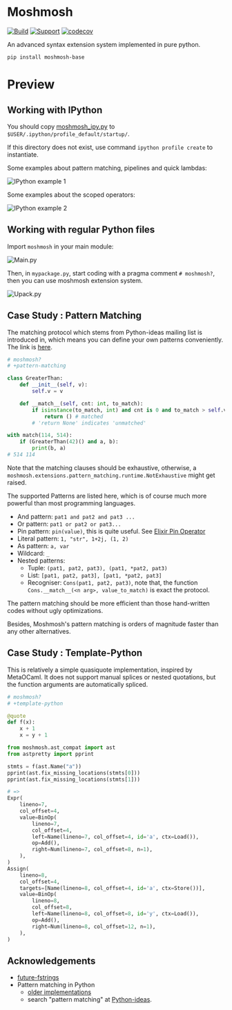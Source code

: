 # Moshmosh

[![Build](https://travis-ci.com/thautwarm/moshmosh.svg?branch=master)](https://travis-ci.com/thautwarm/moshmosh) [![Support](https://img.shields.io/badge/PyPI-&nbsp;3\.5~3\.7-Orange.svg?style=flat)](https://pypi.org/project/moshmosh-base) [![codecov](https://codecov.io/gh/thautwarm/moshmosh/branch/master/graph/badge.svg)](https://codecov.io/gh/thautwarm/moshmosh)

An advanced syntax extension system implemented in pure python.

```
pip install moshmosh-base
```

# Preview

## Working with IPython

You should copy [moshmosh_ipy.py](https://raw.githubusercontent.com/thautwarm/moshmosh/master/moshmosh_ipy.py)
to `$USER/.ipython/profile_default/startup/`.

If this directory does not exist, use command `ipython profile create` to instantiate.

Some examples about pattern matching, pipelines and quick lambdas:

![IPython example 1](https://raw.githubusercontent.com/thautwarm/moshmosh/master/static/img1.png)

Some examples about the scoped operators:

![IPython example 2](https://raw.githubusercontent.com/thautwarm/moshmosh/master/static/img2.png)

## Working with regular Python files

Import `moshmosh` in your main module:

![Main.py](https://raw.githubusercontent.com/thautwarm/moshmosh/master/static/main.png)

Then, in `mypackage.py`, start coding with a pragma comment `# moshmosh?`, then you can use moshmosh extension system.

![Upack.py](https://raw.githubusercontent.com/thautwarm/moshmosh/master/static/upack.png)

## Case Study : Pattern Matching

The matching protocol which stems from Python-ideas mailing list is introduced in,
which means you can define your own patterns conveniently.
The link is [here](https://mail.python.org/pipermail/python-ideas/2015-April/032920.html).

```python
# moshmosh?
# +pattern-matching

class GreaterThan:
    def __init__(self, v):
        self.v = v

    def __match__(self, cnt: int, to_match):
        if isinstance(to_match, int) and cnt is 0 and to_match > self.v:
            return () # matched
        # 'return None' indicates 'unmatched'

with match(114, 514):
    if (GreaterThan(42)() and a, b):
        print(b, a)
# 514 114
```

Note that the matching clauses should be exhaustive,
otherwise, a `moshmosh.extensions.pattern_matching.runtime.NotExhaustive`
might get raised.

The supported Patterns are listed here, which is
of course much more powerful than most programming languages.

- And pattern: `pat1 and pat2 and pat3 ...`
- Or pattern: `pat1 or pat2 or pat3...`
- Pin pattern: `pin(value)`, this is quite useful. See [Elixir Pin Operator](https://elixir-lang.org/getting-started/pattern-matching.html#the-pin-operator)
- Literal pattern: `1, "str", 1+2j, (1, 2)`
- As pattern: `a, var`
- Wildcard: `_`
- Nested patterns:
    - Tuple: `(pat1, pat2, pat3), (pat1, *pat2, pat3)`
    - List:  `[pat1, pat2, pat3], [pat1, *pat2, pat3]`
    - Recogniser: `Cons(pat1, pat2, pat3)`, note that,
        the function `Cons.__match__(<n arg>, value_to_match)` is exact the protocol.

The pattern matching should be more efficient than those hand-written codes without
ugly optimizations.

Besides, Moshmosh's pattern matching is orders of magnitude faster than
any other alternatives.

## Case Study : Template-Python

This is relatively a simple quasiquote implementation, inspired by MetaOCaml.
It does not support manual splices or nested quotations, but the function arguments
are automatically spliced.

```python
# moshmosh?
# +template-python

@quote
def f(x):
    x + 1
    x = y + 1

from moshmosh.ast_compat import ast
from astpretty import pprint

stmts = f(ast.Name("a"))
pprint(ast.fix_missing_locations(stmts[0]))
pprint(ast.fix_missing_locations(stmts[1]))

# =>
Expr(
    lineno=7,
    col_offset=4,
    value=BinOp(
        lineno=7,
        col_offset=4,
        left=Name(lineno=7, col_offset=4, id='a', ctx=Load()),
        op=Add(),
        right=Num(lineno=7, col_offset=8, n=1),
    ),
)
Assign(
    lineno=8,
    col_offset=4,
    targets=[Name(lineno=8, col_offset=4, id='a', ctx=Store())],
    value=BinOp(
        lineno=8,
        col_offset=8,
        left=Name(lineno=8, col_offset=8, id='y', ctx=Load()),
        op=Add(),
        right=Num(lineno=8, col_offset=12, n=1),
    ),
)
```

## Acknowledgements

- [future-fstrings](https://github.com/asottile/future-fstrings)
- Pattern matching in Python
    - [older implementations](http://www.grantjenks.com/docs/patternmatching/#alternative-packages)
    - search "pattern matching" at [Python-ideas](https://mail.python.org/archives/list/python-ideas@python.org/).

